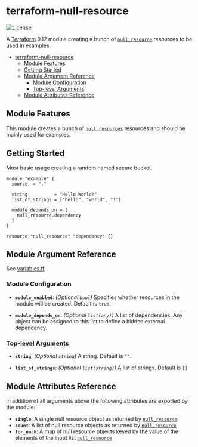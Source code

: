 # terraform-null-resource

[![License](https://img.shields.io/badge/License-Apache%202.0-brightgreen.svg)](https://opensource.org/licenses/Apache-2.0)

A [Terraform](https://www.terraform.io) 0.12 module creating a bunch of
[`null_resource`](https://www.terraform.io/docs/providers/null/resource.html) resources to be used in examples.

- [terraform-null-resource](#terraform-null-resource)
  - [Module Features](#module-features)
  - [Getting Started](#getting-started)
  - [Module Argument Reference](#module-argument-reference)
    - [Module Configuration](#module-configuration)
    - [Top-level Arguments](#top-level-arguments)
  - [Module Attributes Reference](#module-attributes-reference)

## Module Features

This module creates a bunch of
[`null_resources`](https://www.terraform.io/docs/providers/null/index.html)
resources and should be mainly used for examples.

## Getting Started

Most basic usage creating a random named secure bucket.

```hcl
module "example" {
  source  = "."

  string          = "Hello World!"
  list_of_strings = ["hello", "world", "!"]

  module_depends_on = [
    null_resource.dependency
  ]
}

resource "null_resource" "dependency" {}
```

## Module Argument Reference

See [variables.tf](variables.tf)

### Module Configuration

- **`module_enabled`**: *(Optional `bool`)*
Specifies whether resources in the module will be created.
Default is `true`.

- **`module_depends_on`**: *(Optional `list(any)`)*
A list of dependencies. Any object can be assigned to this list to define a hidden
external dependency.

### Top-level Arguments

- **`string`**: *(Optional `string`)*
A string.
Default is `""`.

- **`list_of_strings`**: *(Optional `list(string)`)*
A list of strings.
Default is `[]`

## Module Attributes Reference

in addition of all arguments above the following attributes are exported by the module:

- **`single`**: A single null resource object as returned by
  [`null_resource`](https://www.terraform.io/docs/providers/null/resource.html#attributes-reference)
- **`count`**: A list of null resource objects as returned by
  [`null_resource`](https://www.terraform.io/docs/providers/null/resource.html#attributes-reference)
- **`for_each`**: A map of null resource objects keyed by the value of the elements of the input list
  [`null_resource`](https://www.terraform.io/docs/providers/null/resource.html#attributes-reference)
